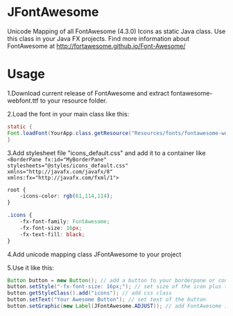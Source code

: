 # JFontAwesome
Unicode Mapping of all FontAwesome (4.3.0) Icons as static Java class. Use this class in your Java FX projects. Find more information about FontAwesome at http://fortawesome.github.io/Font-Awesome/

# Usage
1.Download current release of FontAwesome and extract fontawesome-webfont.ttf to your resource folder.

2.Load the font in your main class like this:
```java
static { 
Font.loadFont(YourApp.class.getResource("Resources/fonts/fontawesome-webfont.ttf").toExternalForm(), 12); 
}
```

3.Add stylesheet file "icons_default.css" and add it to a container like ```<BorderPane fx:id="MyBorderPane" stylesheets="@styles/icons_default.css" xmlns="http://javafx.com/javafx/8" xmlns:fx="http://javafx.com/fxml/1">```
```css
root {
    -icons-color: rgb(61,114,114);
}

.icons {
    -fx-font-family: FontAwesome;
    -fx-font-size: 16px;
    -fx-text-fill: black;
}
```

4.Add unicode mapping class JFontAwesome to your project

5.Use it like this:
```java
Button button = new Button(); // add a button to your borderpane or container
button.setStyle("-fx-font-size: 16px;"); // set size of the icon plus text
button.getStyleClass().add("icons"); // add css class
button.setText("Your Awesome Button"); // set text of the button
button.setGraphic(new Label(JFontAwesome.ADJUST)); // add FontAwesome icon
```
